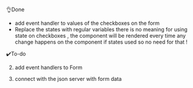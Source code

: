 👌Done 

-  add event handler to values of the checkboxes on the form 
-  Replace the states with regular variables there is no meaning for using state on checkboxes , the component will be rendered every time any change happens on the component if states used so no need for that ! 

✔️To-do

2. add event handlers to Form 

2. connect with the json server with form data 

   






